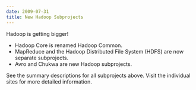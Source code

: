 ```yaml
---
date: 2009-07-31
title: New Hadoop Subprojects
---
```

<!---
  Licensed under the Apache License, Version 2.0 (the "License");
  you may not use this file except in compliance with the License.
  You may obtain a copy of the License at

   https://www.apache.org/licenses/LICENSE-2.0

  Unless required by applicable law or agreed to in writing, software
  distributed under the License is distributed on an "AS IS" BASIS,
  WITHOUT WARRANTIES OR CONDITIONS OF ANY KIND, either express or implied.
  See the License for the specific language governing permissions and
  limitations under the License. See accompanying LICENSE file.
-->

Hadoop is getting bigger!

-   Hadoop Core is renamed Hadoop Common.
-   MapReduce and the Hadoop Distributed File System (HDFS) are now
    separate subprojects.
-   Avro and Chukwa are new Hadoop subprojects.

See the summary descriptions for all subprojects above. Visit the
individual sites for more detailed information.
